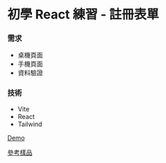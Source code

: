 # 初學 React 練習 - 註冊表單

### 需求

- 桌機頁面
- 手機頁面
- 資料驗證

### 技術

- Vite
- React
- Tailwind

[Demo](https://howie12207.github.io/practice-react-signup)

[參考樣品](https://www.frontendmentor.io/challenges/intro-component-with-signup-form-5cf91bd49edda32581d28fd1)
